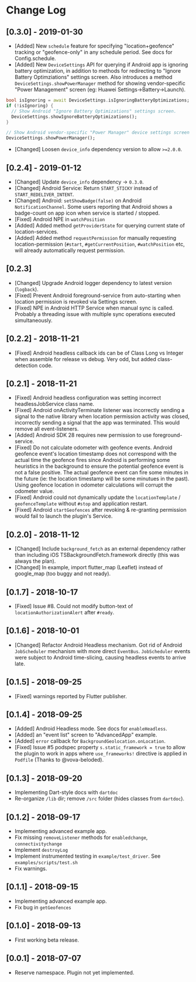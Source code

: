 # Change Log

## [0.3.0] - 2019-01-30
- [Added] New `schedule` feature for specifying "location+geofence" tracking or "geofence-only" in any schedule period.  See docs for Config.schedule.
- [Added] New `DeviceSettings` API for querying if Android app is ignoring battery optimization, in addition to methods for redirecting to "Ignore Battery Optimziations" settings screen.  Also introduces a method `DeviceSettings.showPowerManager` method for showing vendor-specific "Power Management" screen (eg: Huawei Settings->Battery->Launch).
```dart
bool isIgnoring = await DeviceSettings.isIgnoringBatteryOptimizations;
if (!isIgnoring) {
  // Show Android "Ignore Battery Optimizations" settings screen.
  DeviceSettings.showIgnoreBatteryOptimizations();
}

// Show Android vendor-specific "Power Manager" device settings screen (eg: Huawei)
DeviceSettings.showPowerManager();

```

- [Changed] Loosen `device_info` dependency version to allow `>=2.0.0`.

## [0.2.4] - 2019-01-12
- [Changed] Update `device_info` dependency -> `0.3.0`.
- [Changed] Android Service: Return `START_STICKY` instead of `START_REDELIVER_INTENT`.
- [Changed] Android: `setShowBadge(false)` on Android `NotificationChannel`.  Some users reporting that Android shows a badge-count on app icon when service is started / stopped.
- [Fixed] Android NPE in `watchPosition`
- [Added] Added method `getProviderState` for querying current state of location-services.
- [Added] Added method `requestPermission` for manually requesting location-permission (`#start`, `#getCurrentPosition`, `#watchPosition` etc, will already automatically request permission.

## [0.2.3]
- [Changed] Upgrade Android logger dependency to latest version (`logback`).
- [Fixed] Prevent Android foreground-service from auto-starting when location permission is revoked via Settings screen.
- [Fixed] NPE in Android HTTP Service when manual sync is called.  Probably a threading issue with multiple sync operations executed simultaneously.

## [0.2.2] - 2018-11-21
- [Fixed] Android headless callback ids can be of Class Long vs Integer when assemble for release vs debug.  Very odd, but added class-detection code.

## [0.2.1] - 2018-11-21
- [Fixed] Android headless configuration was setting incorrect headlessJobService class name.
- [Fixed] Android onActivityTerminate listener was incorrectly sending a signal to the native library when location permission activity was closed, incorrectly sending a signal that the app was terminated.  This would remove all event-listeners.
- [Added] Android SDK 28 requires new permission to use foreground-service.
- [Fixed] Do not calculate odometer with geofence events.  Android geofence event's location timestamp does not correspond with the actual time the geofence fires since Android is performing some heuristics in the background to ensure the potential geofence event is not a false positive.  The actual geofence event can fire some minutes in the future (ie: the location timestamp will be some minutues in the past).  Using geofence location in odometer calculations will corrupt the odometer value.
- [Fixed] Android could not dynamically update the `locationTemplate` / `geofenceTemplate` without `#stop` and application restart.
- [Fixed] Android `startGeofences` after revoking & re-granting permission would fail to launch the plugin's Service.

## [0.2.0] - 2018-11-12
- [Changed] Include `background_fetch` as an external dependency rather than including iOS TSBackgroundFetch.framework directly (this was always the plan).
- [Changed] In example, import flutter_map (Leaflet) instead of google_map (too buggy and not ready).

## [0.1.7] - 2018-10-17
- [Fixed] Issue #8.  Could not modify button-text of `locationAuthorizationAlert` after `#ready`.

## [0.1.6] - 2018-10-01
- [Changed] Refactor Android Headless mechanism.  Got rid of Android `JobScheduler` mechanism with more direct `EventBus`.  `JobScheduler` events were subject to Android time-slicing, causing headless events to arrive late.

## [0.1.5] - 2018-09-25
- [Fixed] warnings reported by Flutter publisher.

## [0.1.4] - 2018-09-25
- [Added] Android Headless mode.  See docs for `enableHeadless`.
- [Added] an "event list" screen to "AdvancedApp" example.
- [Added] `error` callback for `BackgroundGeolocation.onLocation`.
- [Fixed] Issue #5 podspec property `s.static_framework = true` to allow the plugin to work in apps where `use_frameworks!` directive is applied in `Podfile` (Thanks to @vova-beloded).

## [0.1.3] - 2018-09-20
- Implementing Dart-style docs with `dartdoc`
- Re-organize `/lib` dir; remove `/src` folder (hides classes from `dartdoc`).

## [0.1.2] - 2018-09-17
- Implementing advanced example app.
- Fix missing `removeListener` methods for `enabledchange`, `connectivitychange`
- Implement `destroyLog`
- Implement instrumented testing in `example/test_driver`.  See `examples/scripts/test.sh`
- Fix warnings.

## [0.1.1] - 2018-09-15
- Implementing advanced example app.
- Fix bug in `getGeofences`

## [0.1.0] - 2018-09-13
- First working beta release.

## [0.0.1] - 2018-07-07
- Reserve namespace.  Plugin not yet implemented.
